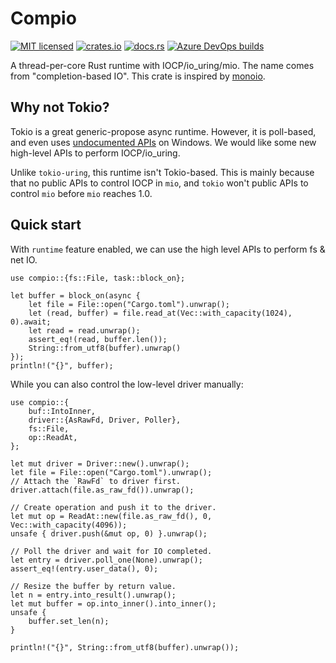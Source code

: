# Compio

[![MIT licensed](https://img.shields.io/badge/license-MIT-blue.svg)](https://github.com/Berrysoft/compio/blob/master/LICENSE)
[![crates.io](https://img.shields.io/crates/v/compio)](https://crates.io/crates/compio)
[![docs.rs](https://img.shields.io/badge/docs.rs-compio-latest)](https://docs.rs/compio)
[![Azure DevOps builds](https://strawberry-vs.visualstudio.com/compio/_apis/build/status/Berrysoft.compio?branch=master)](https://strawberry-vs.visualstudio.com/compio/_build)

A thread-per-core Rust runtime with IOCP/io_uring/mio.
The name comes from "completion-based IO".
This crate is inspired by [monoio](https://github.com/bytedance/monoio/).

## Why not Tokio?

Tokio is a great generic-propose async runtime.
However, it is poll-based, and even uses [undocumented APIs](https://notgull.github.io/device-afd/) on Windows.
We would like some new high-level APIs to perform IOCP/io_uring.

Unlike `tokio-uring`, this runtime isn't Tokio-based.
This is mainly because that no public APIs to control IOCP in `mio`,
and `tokio` won't public APIs to control `mio` before `mio` reaches 1.0.

## Quick start

With `runtime` feature enabled, we can use the high level APIs to perform fs & net IO.

```rust,no_run
use compio::{fs::File, task::block_on};

let buffer = block_on(async {
    let file = File::open("Cargo.toml").unwrap();
    let (read, buffer) = file.read_at(Vec::with_capacity(1024), 0).await;
    let read = read.unwrap();
    assert_eq!(read, buffer.len());
    String::from_utf8(buffer).unwrap()
});
println!("{}", buffer);
```

While you can also control the low-level driver manually:

```rust,no_run
use compio::{
    buf::IntoInner,
    driver::{AsRawFd, Driver, Poller},
    fs::File,
    op::ReadAt,
};

let mut driver = Driver::new().unwrap();
let file = File::open("Cargo.toml").unwrap();
// Attach the `RawFd` to driver first.
driver.attach(file.as_raw_fd()).unwrap();

// Create operation and push it to the driver.
let mut op = ReadAt::new(file.as_raw_fd(), 0, Vec::with_capacity(4096));
unsafe { driver.push(&mut op, 0) }.unwrap();

// Poll the driver and wait for IO completed.
let entry = driver.poll_one(None).unwrap();
assert_eq!(entry.user_data(), 0);

// Resize the buffer by return value.
let n = entry.into_result().unwrap();
let mut buffer = op.into_inner().into_inner();
unsafe {
    buffer.set_len(n);
}

println!("{}", String::from_utf8(buffer).unwrap());
```
